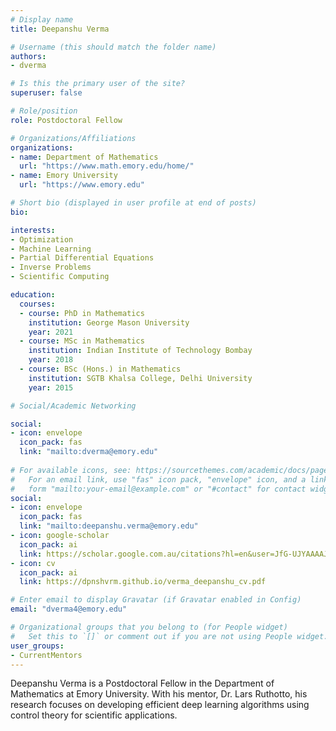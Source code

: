 ```yaml
---
# Display name
title: Deepanshu Verma

# Username (this should match the folder name)
authors:
- dverma

# Is this the primary user of the site?
superuser: false

# Role/position
role: Postdoctoral Fellow

# Organizations/Affiliations
organizations:
- name: Department of Mathematics
  url: "https://www.math.emory.edu/home/"
- name: Emory University
  url: "https://www.emory.edu"

# Short bio (displayed in user profile at end of posts)
bio: 

interests:
- Optimization
- Machine Learning
- Partial Differential Equations
- Inverse Problems
- Scientific Computing

education:
  courses:
  - course: PhD in Mathematics
    institution: George Mason University
    year: 2021
  - course: MSc in Mathematics
    institution: Indian Institute of Technology Bombay
    year: 2018
  - course: BSc (Hons.) in Mathematics
    institution: SGTB Khalsa College, Delhi University
    year: 2015

# Social/Academic Networking

social:
- icon: envelope
  icon_pack: fas
  link: "mailto:dverma@emory.edu"
  
# For available icons, see: https://sourcethemes.com/academic/docs/page-builder/#icons
#   For an email link, use "fas" icon pack, "envelope" icon, and a link in the
#   form "mailto:your-email@example.com" or "#contact" for contact widget.
social:
- icon: envelope
  icon_pack: fas
  link: "mailto:deepanshu.verma@emory.edu"
- icon: google-scholar
  icon_pack: ai
  link: https://scholar.google.com.au/citations?hl=en&user=JfG-UJYAAAAJ
- icon: cv
  icon_pack: ai
  link: https://dpnshvrm.github.io/verma_deepanshu_cv.pdf

# Enter email to display Gravatar (if Gravatar enabled in Config)
email: "dverma4@emory.edu"

# Organizational groups that you belong to (for People widget)
#   Set this to `[]` or comment out if you are not using People widget.
user_groups:
- CurrentMentors
---
```


Deepanshu Verma is a Postdoctoral Fellow in the Department of Mathematics at Emory University. With his mentor, Dr. Lars Ruthotto, his research focuses on developing efficient deep learning algorithms using control theory for scientific applications.
